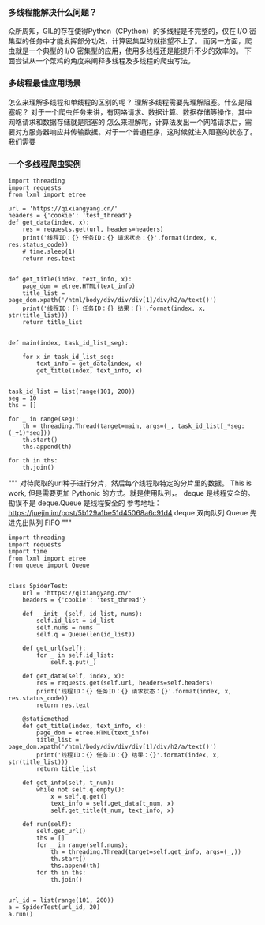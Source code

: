 ### 多线程能解决什么问题？

众所周知，GIL的存在使得Python（CPython）的多线程是不完整的，仅在 I/O 密集型的任务中才能发挥部分功效，计算密集型的就指望不上了。
而另一方面，爬虫就是一个典型的 I/O 密集型的应用，使用多线程还是能提升不少的效率的。
下面尝试从一个菜鸡的角度来阐释多线程及多线程的爬虫写法。

### 多线程最佳应用场景

怎么来理解多线程和单线程的区别的呢？
理解多线程需要先理解阻塞。什么是阻塞呢？
对于一个爬虫任务来讲，有网咯请求、数据计算、数据存储等操作，其中网咯请求和数据存储就是阻塞的
怎么来理解呢，计算法发出一个网咯请求后，需要对方服务器响应并传输数据。对于一个普通程序，这时候就进入阻塞的状态了。
我们需要


### 一个多线程爬虫实例

```
import threading
import requests
from lxml import etree

url = 'https://qixiangyang.cn/'
headers = {'cookie': 'test_thread'}
def get_data(index, x):
    res = requests.get(url, headers=headers)
    print('线程ID：{} 任务ID：{} 请求状态：{}'.format(index, x, res.status_code))
    # time.sleep(1)
    return res.text


def get_title(index, text_info, x):
    page_dom = etree.HTML(text_info)
    title_list = page_dom.xpath('/html/body/div/div/div[1]/div/h2/a/text()')
    print('线程ID：{} 任务ID：{} 结果：{}'.format(index, x, str(title_list)))
    return title_list


def main(index, task_id_list_seg):

    for x in task_id_list_seg:
        text_info = get_data(index, x)
        get_title(index, text_info, x)


task_id_list = list(range(101, 200))
seg = 10
ths = []

for _ in range(seg):
    th = threading.Thread(target=main, args=(_, task_id_list[_*seg: (_+1)*seg]))
    th.start()
    ths.append(th)

for th in ths:
    th.join()
```

"""
对待爬取的url种子进行分片，然后每个线程取特定的分片里的数据。
This is work, 但是需要更加 Pythonic 的方式。就是使用队列，。
deque 是线程安全的。勘误不是
deque.Queue 是线程安全的
参考地址：https://juejin.im/post/5b129a1be51d45068a6c91d4
deque 双向队列
Queue 先进先出队列 FIFO
"""


```
import threading
import requests
import time
from lxml import etree
from queue import Queue


class SpiderTest:
    url = 'https://qixiangyang.cn/'
    headers = {'cookie': 'test_thread'}

    def __init__(self, id_list, nums):
        self.id_list = id_list
        self.nums = nums
        self.q = Queue(len(id_list))

    def get_url(self):
        for _ in self.id_list:
            self.q.put(_)

    def get_data(self, index, x):
        res = requests.get(self.url, headers=self.headers)
        print('线程ID：{} 任务ID：{} 请求状态：{}'.format(index, x, res.status_code))
        return res.text

    @staticmethod
    def get_title(index, text_info, x):
        page_dom = etree.HTML(text_info)
        title_list = page_dom.xpath('/html/body/div/div/div[1]/div/h2/a/text()')
        print('线程ID：{} 任务ID：{} 结果：{}'.format(index, x, str(title_list)))
        return title_list

    def get_info(self, t_num):
        while not self.q.empty():
            x = self.q.get()
            text_info = self.get_data(t_num, x)
            self.get_title(t_num, text_info, x)

    def run(self):
        self.get_url()
        ths = []
        for _ in range(self.nums):
            th = threading.Thread(target=self.get_info, args=(_,))
            th.start()
            ths.append(th)
        for th in ths:
            th.join()


url_id = list(range(101, 200))
a = SpiderTest(url_id, 20)
a.run()
```
